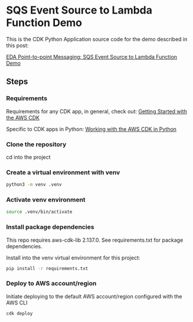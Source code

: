# SQS Event Source to Lambda Function Demo

This is the CDK Python Application source code for the demo described in this post:

[EDA Point-to-point Messaging: SQS Event Source to Lambda Function Demo](https://dev.to/evefonwu/eda-messaging-sqs-event-source-to-lambda-function-demo-30gb)

## Steps

### Requirements

Requirements for any CDK app, in general, check out: [Getting Started with the AWS CDK](https://docs.aws.amazon.com/cdk/v2/guide/getting_started.html)

Specific to CDK apps in Python: [Working with the AWS CDK in Python
](https://docs.aws.amazon.com/cdk/v2/guide/work-with-cdk-python.html)

### Clone the repository

cd into the project

### Create a virtual environment with venv

```sh
python3 -m venv .venv
```

### Activate venv environment

```sh
source .venv/bin/activate
```

### Install package dependencies

This repo requires aws-cdk-lib 2.137.0. See requirements.txt for package dependencies.

Install into the venv virtual environment for this project:

```sh
pip install -r requirements.txt
```

### Deploy to AWS account/region

Initiate deploying to the default AWS account/region configured with the AWS CLI

```sh
cdk deploy
```
